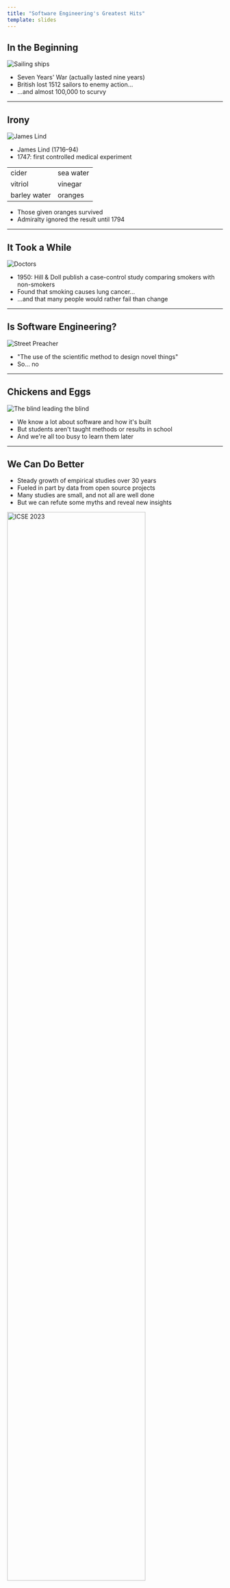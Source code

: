 ```yaml
---
title: "Software Engineering's Greatest Hits"
template: slides
---
```


## In the Beginning

<img src="ships.jpg" alt="Sailing ships" class="center">

-   Seven Years' War (actually lasted nine years)
-   British lost 1512 sailors to enemy action…
-   …and almost 100,000 to scurvy

---

## Irony

<div class="row">
  <div class="col-6 center">
    <img src="james-lind.jpg" alt="James Lind">
  </div>
  <div class="col-6">
    <ul>
      <li>James Lind (1716–94)</li>
      <li>1747: first controlled medical experiment</li>
    </ul>
    <table>
      <tr>
	<td>cider</td>
	<td>sea water</td>
      </tr>
      <tr>
	<td>vitriol</td>
	<td>vinegar</td>
      </tr>
      <tr>
	<td>barley water</td>
	<td>oranges</td>
      </tr>
    </table>
  </div>
</div>

-   Those given oranges survived
-   Admiralty ignored the result until 1794

---

## It Took a While

<img src="doctors.jpg" alt="Doctors" class="center">

-   1950: Hill & Doll publish a case-control study comparing smokers with non-smokers
-   Found that smoking causes lung cancer…
-   …and that many people would rather fail than change

---

## Is Software Engineering?

<img src="./engineer-600.jpg" alt="Street Preacher" class="center">

-   "The use of the scientific method to design novel things"
-   So… no

---

## Chickens and Eggs

<img src="@root/files/talks/blind-leading-blind.png" alt="The blind leading the blind" class="center">

-   We know a lot about software and how it's built
-   But students aren't taught methods or results in school
-   And we're all too busy to learn them later

---

## We Can Do Better

-   Steady growth of empirical studies over 30 years
-   Fueled in part by data from open source projects
-   Many studies are small, and not all are well done
-   But we can refute some myths and reveal new insights

<img src="./icse-2023.png" alt="ICSE 2023" width="80%" class="center">

---

## Are Some Languages Better?

<a href="#Stefik2013">Stefik2013</a>: "An Empirical Investigation into Programming Language Syntax"

-   Measured how easily novices could read:
    -   Perl
    -   Quorum: the language their team is building
    -   Randomo: syntax "designed" by rolling D&D dice
-   Perl is as hard for novices to learn as a language with a randomly-designed syntax

---

## Are Some Languages Better?

-   Second study
    -   More subjects
    -   Multiple assessment strategies
-   Languages in the C family are as hard for novices to learn to read as a randomly-designed language
-   Ruby and Python are significantly easier
-   <a href="https://quorumlanguage.com/">Quorum</a> is easier still

---

## Productivity

-   <a href="#Prechelt2000">Prechelt2000</a> had programmers implement the same thing in the language of their choice
-   How long did it take?

<img src="@root/files/talks/productivity.svg" class="center">

---

## Productivity

-   Shortest and longest times were 0.6 and 63 hours
    -   Ratio is 150X (!)
-   But people used 7 different languages
-   If we only look at Java, times are 3.8 vs. 63 hours (17X)
-   But comparing best and worst exaggerates differences
-   90th percentile vs. 50th gives 3.7X

---

## Test-Driven Development

<a href="#Shull2010">Shull2010</a>: "How Effective is Test-Driven Development?"

> …evidence from controlled experiments suggests an
> improvement in productivity when TDD is used.
> However…pilot studies provide mixed evidence, some in
> favor of and others against TDD. In the industrial
> studies…evidence suggests that TDD yields worse
> productivity. Even when considering only the more rigorous
> studies…the evidence is equally split for and against a
> positive effect.

---

## Test-Driven Development

<a href="#Fucci2016">Fucci2016</a>: "An External Replication on the Effects of Test-driven Development Using a Multi-site Blind Analysis Approach"

-   Replication study, 39 professionals, real projects
-   No significant difference between test-first and test-last development
-   "The claimed benefits of TDD may…rather [be] due to the fact that [it] encourages fine-grained steady steps that improve focus and flow."

> I practice TDD…and it works great. We don't need to prove that it works anymore.

---

## Nobody Knows Anything

<a href="#Altadmri2016">Altadmri2016</a>: "37 Million Compilations: Investigating Novice Programming Mistakes in Large-Scale Student Data"

-   Ask educators for learners' most common mistakes
-   Compare their answers to empirical data
-   Weak consensus among educators
-   Weak correlation with observations
-   Educator experience had only weak impact on results

---

## Nobody Knows Anything

Most common actual errors are:

-   Mis-matched parentheses (*not* confusing `=` with `==`)
-   Invoking methods with the wrong arguments
-   Reaching end of non-`void` method without `return`

The three that take the most time to fix are:

-   Confusing  short-circuit logical and bitwise operators
-   Using `==` instead of `.equals` to compare strings
-   Ignoring the return value from a non-void method

---

## A Caution

<a href="#Begel2014">Begel2014</a>: "Analyze This! 145 Questions for Data Scientists in Software Engineering"

-   Ask a bunch of developers to propose questions, then ask another bunch to rate them
-   Developers want to know how people actually use their products
-   They *don't* want assessments of individual performance
    -   Because they're afraid such measures will be weaponized

---

## Coding in the Dark

<a href="#Hicks2022">Hicks2022</a>: "It's like coding in the dark: The need for learning cultures within coding teams"

-   …the work that code writers needed to do to understand code often did not feel like what was rewarded in the evaluation of their work
-   Despite stated ideals about knowledge sharing…this work was often contradicted with negative cues from colleagues about what was truly valued
-   This tension was exacerbated by code writers' fears about not looking like an engineer…
-   Code writers navigated this by divesting from their own learning and from the invisible work of knowledge transfer
-   [They] frequently expressed a poignant loneliness, even in highly resourced teams

---

## Open Source

<a href="#Steinmacher2015">Steinmacher2015</a>: "Social Barriers Faced by Newcomers Placing Their First Contribution in Open Source Software Projects"

-   Identify 58 potential barriers
-   What matters most?
    1.  How easy it is to get set up to make a contribution
    1.  How easy it is to find a task to start with
-   Other work has also identified "how warmly first contribution was received"

---

## There Is No "Geek Gene"

<a href="#Patitsas2016">Patitsas2016</a>: "Computer Science Grades Are Not Bimodal"

-   The "geek gene" is computing's most enduring and damaging myth
-   In fact, only 5.8% of course grade distributions at a large university were actually multi-modal
-   But CS faculty are more likely to see distributions as bimodal if they think they're from a CS class
-   Even *more* likely if they believe some students are innately predisposed to do well in CS

---

## Code Metrics

-   Lots of code metrics have been proposed
    -   Halstead's measures
    -   Cyclomatic complexity
    -   Many object-oriented measures
-   But nothing works better than counting lines of code
    -   <a href="#ElEmam2001">ElEmam2001</a>: "Confounding Effects of Class Size on the Validity of Object-Oriented Metrics"
    -   <a href="#Herraiz2010">Herraiz2010</a>: "Beyond Lines of Code: Do We Need More Complexity Metrics?"

---

## Test Flakiness

<a href="#Costa2022">Costa2022</a>: "Test Flakiness Across Programming Languages"

<img src="costa2022-table6.png" class="center">

---

## Who Fixes What?

-   Original authors fix their own simple bugs much faster than other people (<a href="#Zhu2021">Zhu2021</a>)
-   But are more likely to fix or change other things at the same time

<div class="row">
  <div class="col-6 center">
    <img src="bug-fix-time.png" alt="Bug fix time">
  </div>
  <div class="col-6 center">
    <img src="bug-fix-churn.png" alt="Bug fix churn">
  </div>
</div>

---

## Language Features

<div class="row">
  <div class="col-12 center">
    <img src="typescript-features.png" alt="Typescript feature adoption" width="90%">
    <br>
    From [<a href="#Scarsbrook2023">Scarsbrook2023</a>]
  </div>
</div>

-   Nobody knows anything…

---

## Miscellaneous

-   Design patterns
    -   Teaching people design patterns makes them better programmers (<a href="#Tichy2010">Tichy2010</a>)
    -   Three experiments demonstrated cause and effect
    -   This is *not* obvious
    -   Maybe good programmers are just more likely to use patterns
-   Fuzz testing
    -   Invented by accident in 1988 (<a href="#Miller2021">Miller2021</a>)
    -   25-33% of Unix utilities crashed when fuzzed
    -   Thirty years later, "only" 12-20% still crash
    -   [*The Fuzzing Book*](https://www.fuzzingbook.org/)

---

## Miscellaneous

-   Strong typing catches about 15% of bugs (<a href="#Gao2017">Gao2017</a>)
    -   Which is a lot or a little depending on your point of view
-   Only 6-17% of configuration options are set by most users (<a href="#Xu2015">Xu2015</a>)
    -   Only 2%-8% of parameters are configured by more than 90% of users
-   Secret management is a solved problem
    -   But most developers don't know the solutions (<a href="#Basak2023">Basak2023</a>)
-   Protestware is on the rise (<a href="#Fan2024">Fan2024</a>)
-   Machine learning systems are bloated and vulnerable (<a href="#Zhang2024">Zhang2024</a>)
    -   "Through experimentation with 15 machine learning containers from TensorFlow, PyTorch, and Nvidia,
        we show that bloat accounts for up to 80% of machine learning container sizes,
	increasing container provisioning times by up to 370% and exacerbating vulnerabilities by up to 99%."

---

## What Hasn't Worked?

-   People have tried explaining all of this before

<div class="row">
  <div class="col-3"><img src="./rapid-development.jpg" width="70%"></div>
  <div class="col-3"><img src="./facts-fallacies.jpg" width="70%"></div>
  <div class="col-3"><img src="@root/files/talks/making-software.jpg" width="70%"></div>
</div>

<div class="center">
  <a href="https://neverworkintheory.org/"><strong>https://neverworkintheory.org/</strong></a>
</div>

---

## What Might?

-   Start with a little data science
    -   Using software engineering datasets (because people learn best when examples are relevant)
    -   And Python (because computer science students will probably already know it)
    -   Academically defensible ("Look, math!")
    -   And attractive to students
-   Then replicate a few simple results
-   At this point, students will be able to understand and assess the claims

---

## When We're Done

**Assignment #3**

> Given version control repositories for six software
> projects, determine whether long functions are
> more likely to be buggy than short ones.

-   Requires tool use, model building, and statistics
-   Require students to *do* science
    -   So they *understand* it
    -   So they *value* it

---

## Conclusions

<img src="./wikipedian_protester.png" class="center">

-   The world needs more of this
-   What are you waiting for?

---

## Thank You

<div class="center">
  <p><img src="@root/files/talks/gvwilson.png" width="40%"></p>
  <p><a href="http://third-bit.com">Greg Wilson</a></p>
  <p><a href="mailto:gvwilson@third-bit.com">gvwilson@third-bit.com</a></p>
  <p><a href="http://third-bit.com/talks/greatest-hits/">http://third-bit.com/talks/greatest-hits/</a></p>
  <p><a href="./bibliography/">Bibliography</a></p>
</div>

